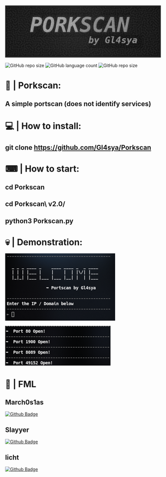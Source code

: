 ![alt text](https://github.com/Gl4sya/Porkscan/blob/main/imgs/logo.jpg)

![GitHub repo size](https://img.shields.io/github/repo-size/Gl4sya/Porkscan?style=plastic)
![GitHub language count](https://img.shields.io/github/languages/count/Gl4sya/Porkscan?style=plastic)
![GitHub repo size](https://img.shields.io/github/languages/top/Gl4sya/Porkscan?style=plastic)

# 🐷 | Porkscan:
## A simple portscan (does not identify services)

# 💻 | How to install:
## git clone https://github.com/Gl4sya/Porkscan

# ⌨ | How to start:
## cd Porkscan
## cd Porkscan\ v2.0/
## python3 Porkscan.py

# 💀 | Demonstration:
![alt text](https://github.com/Gl4sya/Porkscan/blob/main/imgs/Screenshot_20201223_172524.png)

![alt text](https://github.com/Gl4sya/Porkscan/blob/main/imgs/Screenshot_20201223_172829.png)

# 🦉 | FML
## March0s1as
[![Github Badge](https://img.shields.io/badge/-Github-000?style=flat-square&logo=Github&logoColor=white&link=https://github.com/march0s1as/)](https://github.com/march0s1as/)
## Slayyer
[![Github Badge](https://img.shields.io/badge/-Github-000?style=flat-square&logo=Github&logoColor=white&link=https://github.com/Slayyer-dev)](https://github.com/Slayyer-dev)
## licht
[![Github Badge](https://img.shields.io/badge/-Github-000?style=flat-square&logo=Github&logoColor=white&link=https://github.com/zy0x157)](https://github.com/zy0x157)
